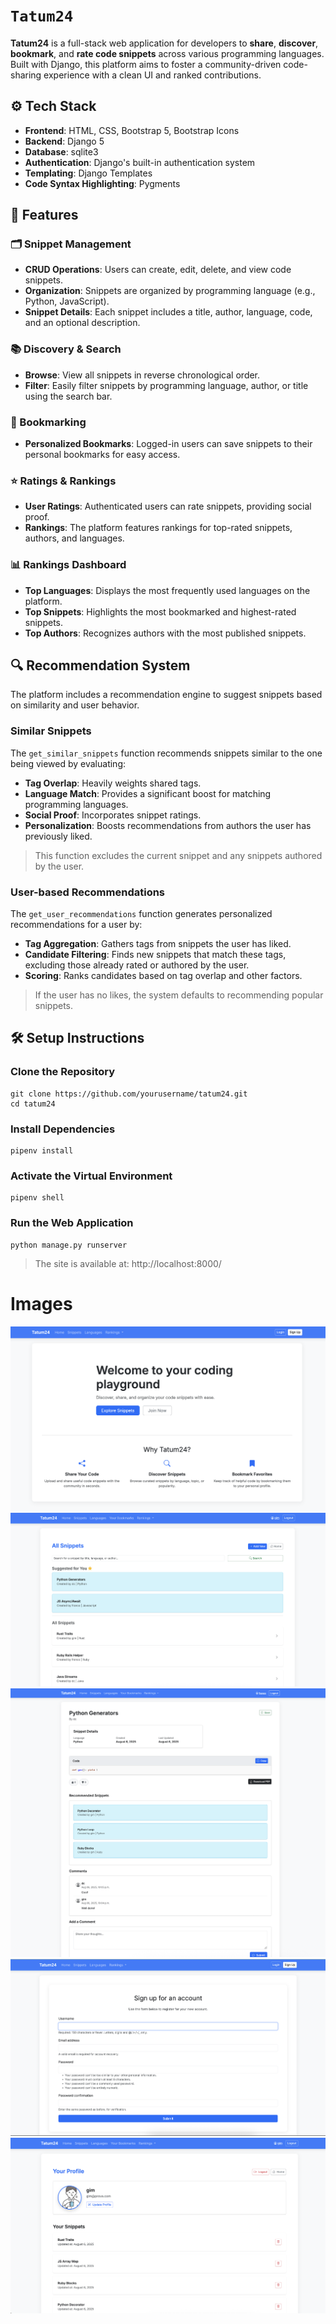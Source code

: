 # `Tatum24`

**Tatum24** is a full-stack web application for developers to **share**, **discover**, **bookmark**, and **rate code snippets** across various programming languages. Built with Django, this platform aims to foster a community-driven code-sharing experience with a clean UI and ranked contributions.

## ⚙️ Tech Stack

- **Frontend**: HTML, CSS, Bootstrap 5, Bootstrap Icons
- **Backend**: Django 5
- **Database**: sqlite3
- **Authentication**: Django's built-in authentication system
- **Templating**: Django Templates
- **Code Syntax Highlighting**: Pygments

## 🧩 Features

### 🗂️ Snippet Management
- **CRUD Operations**: Users can create, edit, delete, and view code snippets.
- **Organization**: Snippets are organized by programming language (e.g., Python, JavaScript).
- **Snippet Details**: Each snippet includes a title, author, language, code, and an optional description.

### 📚 Discovery & Search
- **Browse**: View all snippets in reverse chronological order.
- **Filter**: Easily filter snippets by programming language, author, or title using the search bar.

### 🔖 Bookmarking
- **Personalized Bookmarks**: Logged-in users can save snippets to their personal bookmarks for easy access.

### ⭐ Ratings & Rankings
- **User Ratings**: Authenticated users can rate snippets, providing social proof.
- **Rankings**: The platform features rankings for top-rated snippets, authors, and languages.

### 📊 Rankings Dashboard
- **Top Languages**: Displays the most frequently used languages on the platform.
- **Top Snippets**: Highlights the most bookmarked and highest-rated snippets.
- **Top Authors**: Recognizes authors with the most published snippets.

## 🔍 Recommendation System

The platform includes a recommendation engine to suggest snippets based on similarity and user behavior.

### Similar Snippets
The `get_similar_snippets` function recommends snippets similar to the one being viewed by evaluating:
- **Tag Overlap**: Heavily weights shared tags.
- **Language Match**: Provides a significant boost for matching programming languages.
- **Social Proof**: Incorporates snippet ratings.
- **Personalization**: Boosts recommendations from authors the user has previously liked.
> This function excludes the current snippet and any snippets authored by the user.

### User-based Recommendations
The `get_user_recommendations` function generates personalized recommendations for a user by:
- **Tag Aggregation**: Gathers tags from snippets the user has liked.
- **Candidate Filtering**: Finds new snippets that match these tags, excluding those already rated or authored by the user.
- **Scoring**: Ranks candidates based on tag overlap and other factors.
> If the user has no likes, the system defaults to recommending popular snippets.

## 🛠️ Setup Instructions

### Clone the Repository

```bash, aiignore
git clone https://github.com/yourusername/tatum24.git
cd tatum24
```

### Install Dependencies

```bash, aiignore
pipenv install
```

### Activate the Virtual Environment

```bash, aiignore
pipenv shell
```

### Run the Web Application

```bash, aiignore
python manage.py runserver
```
> The site is available at: http://localhost:8000/


# Images

![Hero Section](gh-images/hero_section.png)
![Snippet List](gh-images/snippet_list.png)
![Snippet Detail](gh-images/snippet_detail.png)
![Signup](gh-images/signup.png)
![Profile](gh-images/profile.png)

